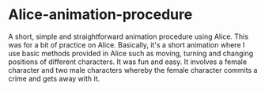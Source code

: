 # Alice-animation-procedure
A short, simple and straightforward animation procedure using Alice. This was for a bit of practice on Alice. Basically, it's a short animation where I use basic methods provided in Alice such as moving, turning and changing positions of different characters. It was fun and easy. It involves a female character and two male characters whereby the female character commits a crime and gets away with it.

